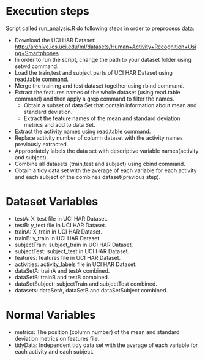 # Execution steps

Script called run_analysis.R do following steps in order to preprocess data:
* Download the UCI HAR Dataset: http://archive.ics.uci.edu/ml/datasets/Human+Activity+Recognition+Using+Smartphones
* In order to run the script, change the path to your dataset folder using setwd command.
* Load the train,test and subject parts of UCI HAR Dataset using read.table command.
* Merge the training and test dataset together using rbind command.
* Extract the features names of the whole dataset (using read.table command) and then apply a grep command to filter the names.
	* Obtain a subset of data Set that contain information about mean and standard deviation.
	* Extract the feature names of the mean and standard deviation metrics and add to data Set.
* Extract the activity names using read.table command.
* Replace activity number of column dataset with the activity names previously extracted.
* Appropriately labels the data set with descriptive variable names(activity and subject).
* Combine all datasets (train,test and subject) using cbind command.
* Obtain a tidy data set with the average of each variable for each activity and each subject of the combines dataset(previous step).

# Dataset Variables 
* testA: X_test file in UCI HAR Dataset.
* testB: y_test file in UCI HAR Dataset.
* trainA: X_train in UCI HAR Dataset.
* trainB: y_train in UCI HAR Dataset.
* subjectTrain: subject_train in UCI HAR Dataset.
* subjectTest: subject_test in UCI HAR Dataset.
* features: features file in UCI HAR Dataset.
* activities: activity_labels file in UCI HAR Dataset.
* dataSetA: trainA and testA combined.
* dataSetB: trainB and testB combined.
* dataSetSubject: subjectTrain and subjectTest combined.
* datasets: dataSetA, dataSetB and  dataSetSubject combined.

# Normal Variables 
* metrics: The position (column number) of the mean and standard deviation metrics on features file.
* tidyData:  Independent tidy data set with the average of each variable for each activity and each subject.
